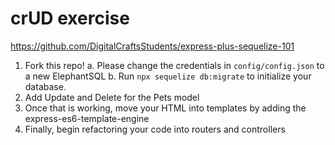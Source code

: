 
# crUD exercise

https://github.com/DigitalCraftsStudents/express-plus-sequelize-101

1. Fork this repo!
    a. Please change the credentials in `config/config.json` to a new ElephantSQL
    b. Run `npx sequelize db:migrate` to initialize your database.
2. Add Update and Delete for the Pets model
3. Once that is working, move your HTML into templates by adding the express-es6-template-engine
4. Finally, begin refactoring your code into routers and controllers